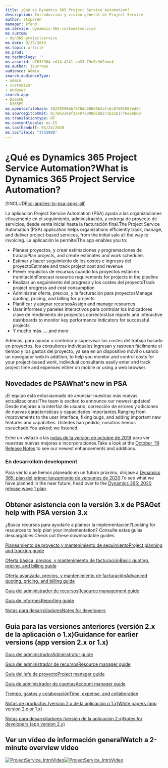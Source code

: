 ```yaml
---
title: ¿Qué es Dynamics 365 Project Service Automation?
description: Introducción y visión general de Project Service
author: stsporen
manager: kfend
ms.service: dynamics-365-customerservice
ms.custom:
- dyn365-projectservice
ms.date: 9/23/2019
ms.topic: article
ms.prod: ''
ms.technology: ''
ms.assetid: d763f984-ed14-4241-ab33-79e8c3d2dae4
ms.author: jburrows
audience: Admin
search.audienceType:
- admin
- customizer
- enduser
search.app:
- D365CE
- D365PS
ms.openlocfilehash: 50229290bbf970dd580e9b2afc6c0f601007ed04
ms.sourcegitcommit: 8c786230ef2a497280885b827162561776e2eb00
ms.translationtype: HT
ms.contentlocale: es-ES
ms.lasthandoff: 03/24/2020
ms.locfileid: "3755988"
---
```

# <a name="what-is-dynamics-365-project-service-automation"></a><span data-ttu-id="fd6c2-103">¿Qué es Dynamics 365 Project Service Automation?</span><span class="sxs-lookup"><span data-stu-id="fd6c2-103">What is Dynamics 365 Project Service Automation?</span></span>

[!INCLUDE[cc-applies-to-psa-apps-all](../includes/cc-applies-to-psa-apps-all.md)]

<span data-ttu-id="fd6c2-104">La aplicación Project Service Automation (PSA) ayuda a las organizaciones eficazmente en el seguimiento, administración, y entrega de proyecto de servicios, desde venta inicial hasta la facturación final.</span><span class="sxs-lookup"><span data-stu-id="fd6c2-104">The Project Service Automation (PSA) application helps organizations efficiently track, manage, and deliver project-based services, from the initial sale all the way to invoicing.</span></span> <span data-ttu-id="fd6c2-105">La aplicación le permite:</span><span class="sxs-lookup"><span data-stu-id="fd6c2-105">The app enables you to:</span></span>

- <span data-ttu-id="fd6c2-106">Planear proyectos, y crear estimaciones y programaciones de trabajo</span><span class="sxs-lookup"><span data-stu-id="fd6c2-106">Plan projects, and create estimates and work schedules</span></span>
- <span data-ttu-id="fd6c2-107">Estimar y hacer seguimiento de los costes e ingresos del proyecto</span><span class="sxs-lookup"><span data-stu-id="fd6c2-107">Estimate and track project cost and revenue</span></span>
- <span data-ttu-id="fd6c2-108">Prever requisitos de recursos cuando los proyectos están en tramitación</span><span class="sxs-lookup"><span data-stu-id="fd6c2-108">Forecast resource requirements for projects in the pipeline</span></span>
- <span data-ttu-id="fd6c2-109">Realizar un seguimiento del progreso y los costes del proyecto</span><span class="sxs-lookup"><span data-stu-id="fd6c2-109">Track project progress and cost consumption</span></span>
- <span data-ttu-id="fd6c2-110">Administrar oferta, precios, y la facturación para proyectos</span><span class="sxs-lookup"><span data-stu-id="fd6c2-110">Manage quoting, pricing, and billing for projects</span></span>
- <span data-ttu-id="fd6c2-111">Planificar y asignar recursos</span><span class="sxs-lookup"><span data-stu-id="fd6c2-111">Assign and manage resources</span></span>
- <span data-ttu-id="fd6c2-112">Usar informes y paneles interactivos para controlar los indicadores clave de rendimiento de proyectos correctos</span><span class="sxs-lookup"><span data-stu-id="fd6c2-112">Use reports and interactive dashboards to monitor key performance indicators for successful projects</span></span>
- <span data-ttu-id="fd6c2-113">Y mucho más...</span><span class="sxs-lookup"><span data-stu-id="fd6c2-113">...and more</span></span>

<span data-ttu-id="fd6c2-114">Además, para ayudar a controlar y supervisar los costes del trabajo basado en proyectos, los consultores individuales ingresan y rastrean fácilmente el tiempo y los gastos del proyecto, ya sea en un dispositivo móvil o usando un navegador web.</span><span class="sxs-lookup"><span data-stu-id="fd6c2-114">In addition, to help you monitor and control costs for your project-based work, individual consultants easily enter and track project time and expenses either on mobile or using a web browser.</span></span>

## <a name="whats-new-in-psa"></a><span data-ttu-id="fd6c2-115">Novedades de PSA</span><span class="sxs-lookup"><span data-stu-id="fd6c2-115">What's new in PSA</span></span>
<span data-ttu-id="fd6c2-116">¡El equipo está entusiasmado de anunciar nuestras más nuevas actualizaciones!</span><span class="sxs-lookup"><span data-stu-id="fd6c2-116">The team is excited to announce our newest updates!</span></span> <span data-ttu-id="fd6c2-117">Desde mejoras a la interfaz de usuario, corrección de errores y adiciones de nuevas características y capacidades importantes.</span><span class="sxs-lookup"><span data-stu-id="fd6c2-117">Ranging from improvements to the user interface, fixing bugs, and adding important new features and capabilties.</span></span> <span data-ttu-id="fd6c2-118">Ustedes han pedido, nosotros hemos escuchado.</span><span class="sxs-lookup"><span data-stu-id="fd6c2-118">You asked; we listened.</span></span>

<span data-ttu-id="fd6c2-119">Eche un vistazo a las [notas de la versión de octubre de 2019](https://docs.microsoft.com/dynamics365-release-plan/2019wave2/index) para ver nuestras nuevas mejoras e incorporaciones.</span><span class="sxs-lookup"><span data-stu-id="fd6c2-119">Take a look at the [October '19 Release Notes](https://docs.microsoft.com/dynamics365-release-plan/2019wave2/index) to see our newest enhancements and additions.</span></span>

### <a name="in-development"></a><span data-ttu-id="fd6c2-120">En desarrollo</span><span class="sxs-lookup"><span data-stu-id="fd6c2-120">In development</span></span>
<span data-ttu-id="fd6c2-121">Para ver lo que hemos planeado en un futuro próximo, diríjase a [Dynamics 365: plan del primer lanzamiento de versiones de 2020](https://docs.microsoft.com/dynamics365-release-plan/2020wave1/index).</span><span class="sxs-lookup"><span data-stu-id="fd6c2-121">To see what we have planned in the near future, head over to the [Dynamics 365: 2020 release wave 1 plan](https://docs.microsoft.com/dynamics365-release-plan/2020wave1/index).</span></span>

## <a name="get-help-with-psa-version-3x"></a><span data-ttu-id="fd6c2-122">Obtener asistencia con la versión 3.x de PSA</span><span class="sxs-lookup"><span data-stu-id="fd6c2-122">Get help with PSA version 3.x</span></span>
<span data-ttu-id="fd6c2-123">¿Busca recursos para ayudarle a planear la implementación?</span><span class="sxs-lookup"><span data-stu-id="fd6c2-123">Looking for resources to help plan your implementation?</span></span> <span data-ttu-id="fd6c2-124">Consulte estas guías descargables.</span><span class="sxs-lookup"><span data-stu-id="fd6c2-124">Check out these downloadable guides.</span></span>

 [<span data-ttu-id="fd6c2-125">Planeamiento de proyecto y mantenimiento de seguimiento</span><span class="sxs-lookup"><span data-stu-id="fd6c2-125">Project planning and tracking guide</span></span>](../project-service/implementation-guides/project-planning-tracking.md)

 [<span data-ttu-id="fd6c2-126">Oferta básica, precios, y mantenimiento de facturación</span><span class="sxs-lookup"><span data-stu-id="fd6c2-126">Basic quoting, pricing, and billing guide</span></span>](../project-service/implementation-guides/begin-quoting-pricing-billing.md)

 [<span data-ttu-id="fd6c2-127">Oferta avanzada, precios, y mantenimiento de facturación</span><span class="sxs-lookup"><span data-stu-id="fd6c2-127">Advanced quoting, pricing, and billing guide</span></span>](../project-service/implementation-guides/adv-quoting-pricing-billing.md)

 [<span data-ttu-id="fd6c2-128">Guía del administrador de recursos</span><span class="sxs-lookup"><span data-stu-id="fd6c2-128">Resource management guide</span></span>](../project-service/implementation-guides/resource-management-guide.md)

 [<span data-ttu-id="fd6c2-129">Guía de informes</span><span class="sxs-lookup"><span data-stu-id="fd6c2-129">Reporting guide</span></span>](../project-service/implementation-guides/reporting-guide.md)

 [<span data-ttu-id="fd6c2-130">Notas para desarrolladores</span><span class="sxs-lookup"><span data-stu-id="fd6c2-130">Notes for developers</span></span>](../project-service/developer-guides/overview-dev-notes-v3.x.md)

## <a name="guidance-for-earlier-versions-app-version-2x-or-1x"></a><span data-ttu-id="fd6c2-131">Guía para las versiones anteriores (versión 2.x de la aplicación o 1.x)</span><span class="sxs-lookup"><span data-stu-id="fd6c2-131">Guidance for earlier versions (app version 2.x or 1.x)</span></span>
 [<span data-ttu-id="fd6c2-132">Guía del administrador</span><span class="sxs-lookup"><span data-stu-id="fd6c2-132">Administrator guide</span></span>](../project-service/admin-guide.md)

 [<span data-ttu-id="fd6c2-133">Guía del administrador de recursos</span><span class="sxs-lookup"><span data-stu-id="fd6c2-133">Resource manager guide</span></span>](../project-service/resource-manager-guide.md)

 [<span data-ttu-id="fd6c2-134">Guía del jefe de proyecto</span><span class="sxs-lookup"><span data-stu-id="fd6c2-134">Project manager guide</span></span>](../project-service/project-manager-guide.md)

 [<span data-ttu-id="fd6c2-135">Guía de administrador de cuentas</span><span class="sxs-lookup"><span data-stu-id="fd6c2-135">Account manager guide</span></span>](../project-service/account-manager-guide.md)

 [<span data-ttu-id="fd6c2-136">Tiempo, gastos y colaboración</span><span class="sxs-lookup"><span data-stu-id="fd6c2-136">Time, expense, and collaboration</span></span>](../project-service/time-expense-collaboration-guide.md)

 [<span data-ttu-id="fd6c2-137">Notas de productos (versión 2.x de la aplicación o 1.x)</span><span class="sxs-lookup"><span data-stu-id="fd6c2-137">White papers (app version 2.x or 1.x)</span></span>](../project-service/white-papers.md)

 [<span data-ttu-id="fd6c2-138">Notas para desarrolladores (versión de la aplicación 2.x)</span><span class="sxs-lookup"><span data-stu-id="fd6c2-138">Notes for developers (app version 2.x)</span></span>](../project-service/developer-guides/add-custom-qoi-forms-v2.x.md)

 ## <a name="watch-a-2-minute-overview-video"></a><span data-ttu-id="fd6c2-139">Ver un vídeo de información general</span><span class="sxs-lookup"><span data-stu-id="fd6c2-139">Watch a 2-minute overview video</span></span>
 <a name="heroArea"></a> <span data-ttu-id="fd6c2-140">[![ProjectService_IntroVideo](../project-service/media/project-service-intro-video.png "ProjectService_IntroVideo")](https://go.microsoft.com/fwlink/p/?LinkId=799457)</span><span class="sxs-lookup"><span data-stu-id="fd6c2-140">[![ProjectService_IntroVideo](../project-service/media/project-service-intro-video.png "ProjectService_IntroVideo")](https://go.microsoft.com/fwlink/p/?LinkId=799457)</span></span>


